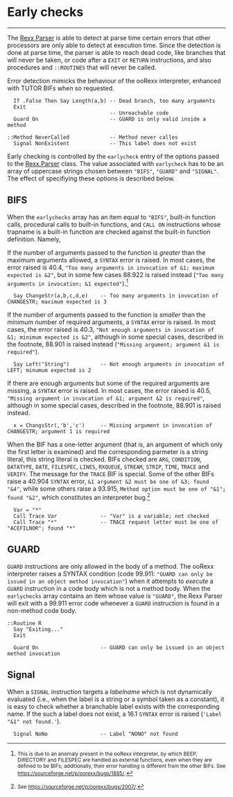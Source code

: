 Early checks
============

--------------------------------------

The [Rexx Parser](..) is able to detect at parse time
certain errors that other processors are only able
to detect at execution time. Since the detection
is done at parse time, the parser is able to reach dead
code, like branches that will never be taken,
or code after a `EXIT` or `RETURN` instructions,
and also procedures and `::ROUTINES` that will
never be called.

Error detection mimicks the behaviour of the ooRexx interpreter,
enhanced with TUTOR BIFs when so requested.

~~~rexx
  If .False Then Say Length(a,b) -- Dead branch, too many arguments
  Exit
                                 -- Unreachable code
  Guard On                       -- GUARD is only valid inside a method

::Method NeverCalled             -- Method never calles
  Signal NonExistent             -- This label does not exist
~~~

Early checking is controlled by the `earlycheck`
entry of the options passed to the [Rexx.Parser](..) class.
The value associated with `earlycheck` has to be
an array of uppercase strings chosen between
`"BIFS"`, `"GUARD"` and `"SIGNAL"`. The effect of
specifiying these options is described below.

## BIFS

When the `earlychecks` array has an item equal to
`"BIFS"`, built-in function calls, procedural calls to
built-in functions, and `CALL ON` instructions whose
trapname is a built-in function are checked against
the built-in function definition. Namely,

If the number of arguments passed to the function is
_greater_ than the maximum arguments allowed, a `SYNTAX`
error is raised. In most cases, the error raised
is 40.4, `"Too many arguments in invocation of &1; maximum expected is &2"`,
but in some few cases 88.922 is raised instead
(`"Too many arguments in invocation; &1 expected"`).[^1885]

```rexx
  Say ChangeStr(a,b,c,d,e)    -- Too many arguments in invocation of CHANGESTR; maximum expected is 3
```

If the number of arguments passed to the function
is _smaller_ than the minimum number of required arguments,
a `SYNTAX` error is raised. In most cases, the error raised
is 40.3, `"Not enough arguments in invocation of &1; minimum expected is &2"`,
although in some special cases, described in the footnote, 88.901 is raised instead
(`"Missing argument; argument &1 is required"`).

```rexx
  Say Left("String")          -- Not enough arguments in invocation of LEFT; minumum expected is 2
```

If there are enough arguments but some of the required arguments
are missing, a `SYNTAX` error is raised. In most cases, the error
raised is 40.5, `"Missing argument in invocation of &1; argument &2 is required"`,
although in some special cases, described in the footnote, 88.901 is raised instead.

```rexx
  x = ChangsStr(,'b','c')     -- Missing argument in invocation of CHANGESTR; argument 1 is required
```

When the BIF has a one-letter argument (that is, an argument of which only the first letter
is examined) and the corresponding parmeter is a string literal, this string literal
is checked. BIFs checked are `ARG`,  `CONDITION`, `DATATYPE`, `DATE`, `FILESPEC`, `LINES`, `RXQUEUE`, `STREAM`,
`STRIP`, `TIME`, `TRACE` and `VERIFY`. The message for the `TRACE` BIF is special. Some of the
other BIFs raise a 40.904 `SYNTAX` error, `&1 argument &2 must be one of &3; found "&4"`,
while some others raise a 93.915, `Method option must be one of "&1"; found "&2"`,
which constitutes an interpreter bug.[^93.915]

[^93.915]: <small>See <https://sourceforge.net/p/oorexx/bugs/2007/>.</small>

~~~rexx
  Var = "*"
  Call Trace Var              -- "Var" is a variable; not checked
  Call Trace "*"              -- TRACE request letter must be one of "ACEFILNOR"; found "*"
~~~

## GUARD

`GUARD` instructions are only allowed in the body of a method. The ooRexx interpreter
raises a SYNTAX condition (code 99.911: `"GUARD can only be issued in an object method invocation"`)
when it attempts to _execute_ a `GUARD` instruction in a code body which is not
a method body. When the `earlychecks` array contains an item whose
value is `"GUARD"`, the Rexx Parser will exit with a 99.911 error code
whenever a `GUARD` instruction is found in a non-method code body.

[^1885]: <small>This is due to an anomaly present in the ooRexx
interpreter, by which BEEP, DIRECTORY and FILESPEC are
handled as external functions, even when they are defined
to be BIFs; additionally, their error handling is
different from the other BIFs. See <https://sourceforge.net/p/oorexx/bugs/1885/></small>.

```rexx
::Routine R
  Say "Exiting..."
  Exit

  Guard On                    -- GUARD can only be issued in an object method invocation
```

## Signal

When a `SIGNAL` instruction targets a _labelname_ which is not dynamically
evaluated (i.e., when the label is a string or a symbol taken as a constant),
it is easy to check whether a branchable label exists with the corresponding
name. If the such a label does not exist, a 16.1 `SYNTAX` error is raised
(`'Label "&1" not found.'`).

```rexx
  Signal NoNo                 -- Label "NONO" not found
```